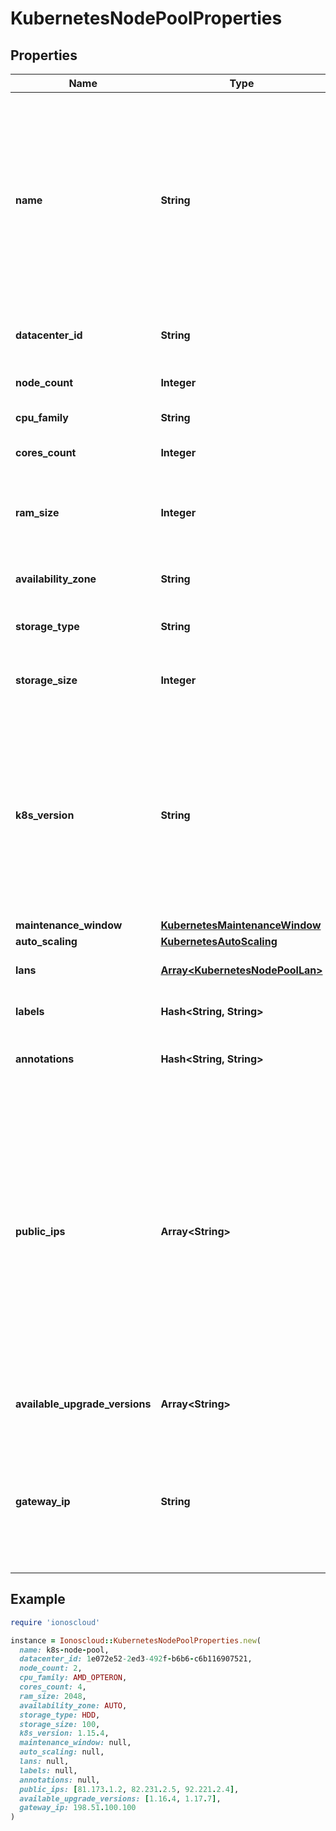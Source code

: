 # KubernetesNodePoolProperties

## Properties

| Name | Type | Description | Notes |
| ---- | ---- | ----------- | ----- |
| **name** | **String** | A Kubernetes node pool name. Valid Kubernetes node pool name must be 63 characters or less and must be empty or begin and end with an alphanumeric character ([a-z0-9A-Z]) with dashes (-), underscores (_), dots (.), and alphanumerics between. |  |
| **datacenter_id** | **String** | A valid ID of the data center, to which user has access. |  |
| **node_count** | **Integer** | The number of nodes that make up the node pool. |  |
| **cpu_family** | **String** | A valid CPU family name. |  |
| **cores_count** | **Integer** | The number of cores for the node. |  |
| **ram_size** | **Integer** | The RAM size for the node. Must be set in multiples of 1024 MB, with minimum size is of 2048 MB. |  |
| **availability_zone** | **String** | The availability zone in which the target VM should be provisioned. |  |
| **storage_type** | **String** | The type of hardware for the volume. |  |
| **storage_size** | **Integer** | The size of the volume in GB. The size should be greater than 10GB. |  |
| **k8s_version** | **String** | The Kubernetes version the nodepool is running. This imposes restrictions on what Kubernetes versions can be run in a cluster&#39;s nodepools. Additionally, not all Kubernetes versions are viable upgrade targets for all prior versions. | [optional] |
| **maintenance_window** | [**KubernetesMaintenanceWindow**](KubernetesMaintenanceWindow.md) |  | [optional] |
| **auto_scaling** | [**KubernetesAutoScaling**](KubernetesAutoScaling.md) |  | [optional] |
| **lans** | [**Array&lt;KubernetesNodePoolLan&gt;**](KubernetesNodePoolLan.md) | array of additional LANs attached to worker nodes | [optional] |
| **labels** | **Hash&lt;String, String&gt;** | map of labels attached to node pool. | [optional] |
| **annotations** | **Hash&lt;String, String&gt;** | map of annotations attached to node pool. | [optional] |
| **public_ips** | **Array&lt;String&gt;** | Optional array of reserved public IP addresses to be used by the nodes. IPs must be from same location as the data center used for the node pool. The array must contain one more IP than maximum number possible number of nodes (nodeCount+1 for fixed number of nodes or maxNodeCount+1 when auto scaling is used). The extra IP is used when the nodes are rebuilt. | [optional] |
| **available_upgrade_versions** | **Array&lt;String&gt;** | List of available versions for upgrading the node pool. | [optional] |
| **gateway_ip** | **String** | Public IP address for the gateway performing source NAT for the node pool&#39;s nodes belonging to a private cluster. Required only if the node pool belongs to a private cluster. | [optional] |

## Example

```ruby
require 'ionoscloud'

instance = Ionoscloud::KubernetesNodePoolProperties.new(
  name: k8s-node-pool,
  datacenter_id: 1e072e52-2ed3-492f-b6b6-c6b116907521,
  node_count: 2,
  cpu_family: AMD_OPTERON,
  cores_count: 4,
  ram_size: 2048,
  availability_zone: AUTO,
  storage_type: HDD,
  storage_size: 100,
  k8s_version: 1.15.4,
  maintenance_window: null,
  auto_scaling: null,
  lans: null,
  labels: null,
  annotations: null,
  public_ips: [81.173.1.2, 82.231.2.5, 92.221.2.4],
  available_upgrade_versions: [1.16.4, 1.17.7],
  gateway_ip: 198.51.100.100
)
```

